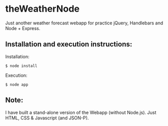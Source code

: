 theWeatherNode
===============

Just another weather forecast webapp for practice jQuery, Handlebars and Node + Express.

Installation and execution instructions:
------------------------------------------
Installation:

    $ node install

Execution:

    $ node app

Note:
-----

I have built a stand-alone version of the Webapp (without Node.js). Just HTML, CSS & Javascript (and JSON-P).
